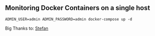 ## Monitoring Docker Containers on a single host

```
ADMIN_USER=admin ADMIN_PASSWORD=admin docker-compose up -d
```

Big Thanks to: [Stefan](https://github.com/stefanprodan/dockprom)
